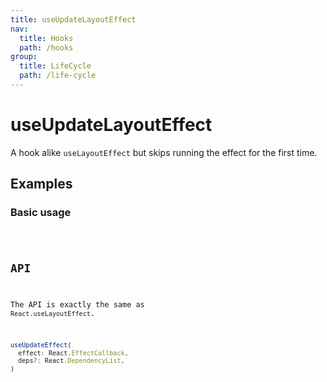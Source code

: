 ```yaml
---
title: useUpdateLayoutEffect
nav:
  title: Hooks
  path: /hooks
group:
  title: LifeCycle
  path: /life-cycle
---
```


# useUpdateLayoutEffect

A hook alike `useLayoutEffect` but skips running the effect for the first time.

## Examples

### Basic usage

<code src="./demo/demo1.tsx" />

## API

The API is exactly the same as `React.useLayoutEffect`.

```typescript
useUpdateEffect(
  effect: React.EffectCallback,
  deps?: React.DependencyList,
)
```